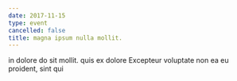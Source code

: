 ```yaml
---
date: 2017-11-15
type: event
cancelled: false
title: magna ipsum nulla mollit.
---
```

in dolore do sit mollit. quis ex dolore Excepteur voluptate non ea eu proident, sint qui